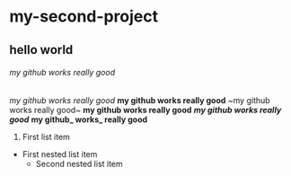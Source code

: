 # my-second-project
## hello world
###### my github works really good
_my github works really good_
**my github works really good**
~my github works really good~
__my github works really good__
***my github works really good***
**my github_ works_ really good**
1. First list item
- First nested list item
  - Second nested list item
